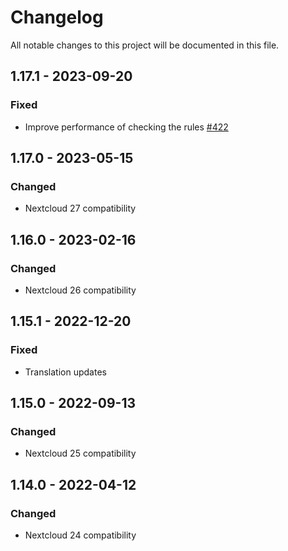 # Changelog
All notable changes to this project will be documented in this file.

## 1.17.1 - 2023-09-20
### Fixed
- Improve performance of checking the rules
  [#422](https://github.com/nextcloud/files_accesscontrol/pull/422)

## 1.17.0 - 2023-05-15
### Changed
- Nextcloud 27 compatibility

## 1.16.0 - 2023-02-16
### Changed
- Nextcloud 26 compatibility

## 1.15.1 - 2022-12-20
### Fixed
- Translation updates

## 1.15.0 - 2022-09-13
### Changed
- Nextcloud 25 compatibility

## 1.14.0 - 2022-04-12
### Changed
- Nextcloud 24 compatibility
